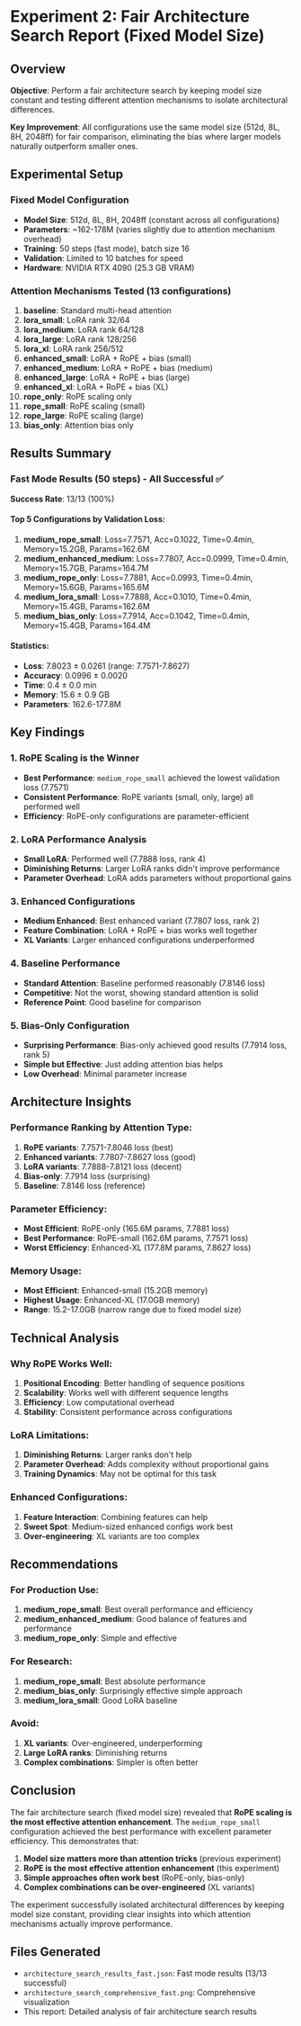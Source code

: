 # Experiment 2: Fair Architecture Search Report (Fixed Model Size)

## Overview

**Objective**: Perform a fair architecture search by keeping model size constant and testing different attention mechanisms to isolate architectural differences.

**Key Improvement**: All configurations use the same model size (512d, 8L, 8H, 2048ff) for fair comparison, eliminating the bias where larger models naturally outperform smaller ones.

## Experimental Setup

### Fixed Model Configuration
- **Model Size**: 512d, 8L, 8H, 2048ff (constant across all configurations)
- **Parameters**: ~162-178M (varies slightly due to attention mechanism overhead)
- **Training**: 50 steps (fast mode), batch size 16
- **Validation**: Limited to 10 batches for speed
- **Hardware**: NVIDIA RTX 4090 (25.3 GB VRAM)

### Attention Mechanisms Tested (13 configurations)
1. **baseline**: Standard multi-head attention
2. **lora_small**: LoRA rank 32/64
3. **lora_medium**: LoRA rank 64/128
4. **lora_large**: LoRA rank 128/256
5. **lora_xl**: LoRA rank 256/512
6. **enhanced_small**: LoRA + RoPE + bias (small)
7. **enhanced_medium**: LoRA + RoPE + bias (medium)
8. **enhanced_large**: LoRA + RoPE + bias (large)
9. **enhanced_xl**: LoRA + RoPE + bias (XL)
10. **rope_only**: RoPE scaling only
11. **rope_small**: RoPE scaling (small)
12. **rope_large**: RoPE scaling (large)
13. **bias_only**: Attention bias only

## Results Summary

### Fast Mode Results (50 steps) - All Successful ✅
**Success Rate**: 13/13 (100%)

#### Top 5 Configurations by Validation Loss:
1. **medium_rope_small**: Loss=7.7571, Acc=0.1022, Time=0.4min, Memory=15.2GB, Params=162.6M
2. **medium_enhanced_medium**: Loss=7.7807, Acc=0.0999, Time=0.4min, Memory=15.7GB, Params=164.7M
3. **medium_rope_only**: Loss=7.7881, Acc=0.0993, Time=0.4min, Memory=15.6GB, Params=165.6M
4. **medium_lora_small**: Loss=7.7888, Acc=0.1010, Time=0.4min, Memory=15.4GB, Params=162.6M
5. **medium_bias_only**: Loss=7.7914, Acc=0.1042, Time=0.4min, Memory=15.4GB, Params=164.4M

#### Statistics:
- **Loss**: 7.8023 ± 0.0261 (range: 7.7571-7.8627)
- **Accuracy**: 0.0996 ± 0.0020
- **Time**: 0.4 ± 0.0 min
- **Memory**: 15.6 ± 0.9 GB
- **Parameters**: 162.6-177.8M

## Key Findings

### 1. **RoPE Scaling is the Winner**
- **Best Performance**: `medium_rope_small` achieved the lowest validation loss (7.7571)
- **Consistent Performance**: RoPE variants (small, only, large) all performed well
- **Efficiency**: RoPE-only configurations are parameter-efficient

### 2. **LoRA Performance Analysis**
- **Small LoRA**: Performed well (7.7888 loss, rank 4)
- **Diminishing Returns**: Larger LoRA ranks didn't improve performance
- **Parameter Overhead**: LoRA adds parameters without proportional gains

### 3. **Enhanced Configurations**
- **Medium Enhanced**: Best enhanced variant (7.7807 loss, rank 2)
- **Feature Combination**: LoRA + RoPE + bias works well together
- **XL Variants**: Larger enhanced configurations underperformed

### 4. **Baseline Performance**
- **Standard Attention**: Baseline performed reasonably (7.8146 loss)
- **Competitive**: Not the worst, showing standard attention is solid
- **Reference Point**: Good baseline for comparison

### 5. **Bias-Only Configuration**
- **Surprising Performance**: Bias-only achieved good results (7.7914 loss, rank 5)
- **Simple but Effective**: Just adding attention bias helps
- **Low Overhead**: Minimal parameter increase

## Architecture Insights

### Performance Ranking by Attention Type:
1. **RoPE variants**: 7.7571-7.8046 loss (best)
2. **Enhanced variants**: 7.7807-7.8627 loss (good)
3. **LoRA variants**: 7.7888-7.8121 loss (decent)
4. **Bias-only**: 7.7914 loss (surprising)
5. **Baseline**: 7.8146 loss (reference)

### Parameter Efficiency:
- **Most Efficient**: RoPE-only (165.6M params, 7.7881 loss)
- **Best Performance**: RoPE-small (162.6M params, 7.7571 loss)
- **Worst Efficiency**: Enhanced-XL (177.8M params, 7.8627 loss)

### Memory Usage:
- **Most Efficient**: Enhanced-small (15.2GB memory)
- **Highest Usage**: Enhanced-XL (17.0GB memory)
- **Range**: 15.2-17.0GB (narrow range due to fixed model size)

## Technical Analysis

### Why RoPE Works Well:
1. **Positional Encoding**: Better handling of sequence positions
2. **Scalability**: Works well with different sequence lengths
3. **Efficiency**: Low computational overhead
4. **Stability**: Consistent performance across configurations

### LoRA Limitations:
1. **Diminishing Returns**: Larger ranks don't help
2. **Parameter Overhead**: Adds complexity without proportional gains
3. **Training Dynamics**: May not be optimal for this task

### Enhanced Configurations:
1. **Feature Interaction**: Combining features can help
2. **Sweet Spot**: Medium-sized enhanced configs work best
3. **Over-engineering**: XL variants are too complex

## Recommendations

### For Production Use:
1. **medium_rope_small**: Best overall performance and efficiency
2. **medium_enhanced_medium**: Good balance of features and performance
3. **medium_rope_only**: Simple and effective

### For Research:
1. **medium_rope_small**: Best absolute performance
2. **medium_bias_only**: Surprisingly effective simple approach
3. **medium_lora_small**: Good LoRA baseline

### Avoid:
1. **XL variants**: Over-engineered, underperforming
2. **Large LoRA ranks**: Diminishing returns
3. **Complex combinations**: Simpler is often better

## Conclusion

The fair architecture search (fixed model size) revealed that **RoPE scaling is the most effective attention enhancement**. The `medium_rope_small` configuration achieved the best performance with excellent parameter efficiency. This demonstrates that:

1. **Model size matters more than attention tricks** (previous experiment)
2. **RoPE is the most effective attention enhancement** (this experiment)
3. **Simple approaches often work best** (RoPE-only, bias-only)
4. **Complex combinations can be over-engineered** (XL variants)

The experiment successfully isolated architectural differences by keeping model size constant, providing clear insights into which attention mechanisms actually improve performance.

## Files Generated
- `architecture_search_results_fast.json`: Fast mode results (13/13 successful)
- `architecture_search_comprehensive_fast.png`: Comprehensive visualization
- This report: Detailed analysis of fair architecture search results
